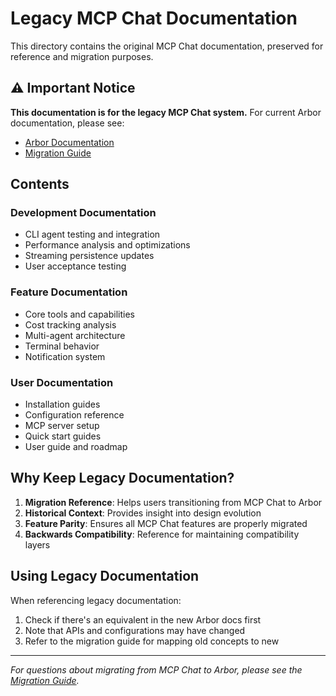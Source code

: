 # Legacy MCP Chat Documentation

This directory contains the original MCP Chat documentation, preserved for reference and migration purposes.

## ⚠️ Important Notice

**This documentation is for the legacy MCP Chat system.** For current Arbor documentation, please see:
- [Arbor Documentation](../arbor/README.md)
- [Migration Guide](../migration/mcp-chat-to-arbor.md)

## Contents

### Development Documentation
- CLI agent testing and integration
- Performance analysis and optimizations
- Streaming persistence updates
- User acceptance testing

### Feature Documentation
- Core tools and capabilities
- Cost tracking analysis
- Multi-agent architecture
- Terminal behavior
- Notification system

### User Documentation
- Installation guides
- Configuration reference
- MCP server setup
- Quick start guides
- User guide and roadmap

## Why Keep Legacy Documentation?

1. **Migration Reference**: Helps users transitioning from MCP Chat to Arbor
2. **Historical Context**: Provides insight into design evolution
3. **Feature Parity**: Ensures all MCP Chat features are properly migrated
4. **Backwards Compatibility**: Reference for maintaining compatibility layers

## Using Legacy Documentation

When referencing legacy documentation:
1. Check if there's an equivalent in the new Arbor docs first
2. Note that APIs and configurations may have changed
3. Refer to the migration guide for mapping old concepts to new

---

*For questions about migrating from MCP Chat to Arbor, please see the [Migration Guide](../migration/mcp-chat-to-arbor.md).*